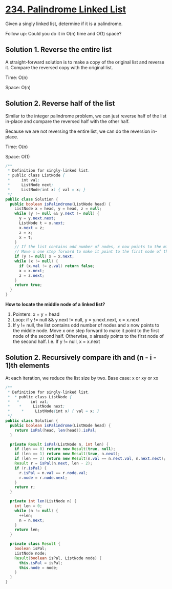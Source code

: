 # [234. Palindrome Linked List](https://leetcode.com/problems/palindrome-linked-list/)

Given a singly linked list, determine if it is a palindrome.

Follow up:
Could you do it in O(n) time and O(1) space?

## Solution 1. Reverse the entire list

A straight-forward solution is to make a copy of the original list and reverse it. Compare the reversed copy with the original list.

Time: O(n)

Space: O(n)

## Solution 2. Reverse half of the list

Similar to the integer palindrome problem, we can just reverse half of the list in-place and compare the reversed half with the other half.

Because we are not reversing the entire list, we can do the reversion in-place.

Time: O(n)

Space: O(1)

```java
/**
 * Definition for singly-linked list.
 * public class ListNode {
 *     int val;
 *     ListNode next;
 *     ListNode(int x) { val = x; }
 */
public class Solution {
  public boolean isPalindrome(ListNode head) {
    ListNode x = head, y = head, z = null;
    while (y != null && y.next != null) {
      y = y.next.next;
      ListNode t = x.next;
      x.next = z;
      z = x;
      x = t;
    }
    // If the list contains odd number of nodes, x now points to the middle node.
    // Move x one step forward to make it point to the first node of the second half.
    if (y != null) x = x.next; 
    while (x != null) {
      if (x.val != z.val) return false;
      x = x.next;
      z = z.next;
    }
    return true;
  }
}
```

**How to locate the middle node of a linked list?**

1. Pointers: x = y = head
2. Loop: if y != null && y.next != null, y = y.next.next, x = x.next
3. If y != null, the list contains odd number of nodes and x now points to the middle node. Move x one step forward to make it point to the first node of the second half. Otherwise, x already points to the first node of the second half. I.e. If y != null, x = x.next

## Solution 2. Recursively compare ith and (n - i - 1)th elements

At each iteration, we reduce the list size by two.
Base case: x or xy or xx

```java
/**
 * Definition for singly-linked list.
 *  * public class ListNode {
 *   *     int val;
 *    *     ListNode next;
 *     *     ListNode(int x) { val = x; }
 */
public class Solution {
  public boolean isPalindrome(ListNode head) {
    return isPal(head, len(head)).isPal;
  }

  private Result isPal(ListNode n, int len) {
    if (len == 0) return new Result(true, null);
    if (len == 1) return new Result(true, n.next);
    if (len == 2) return new Result(n.val == n.next.val, n.next.next);
    Result r = isPal(n.next, len - 2);
    if (r.isPal) {
      r.isPal = n.val == r.node.val;
      r.node = r.node.next;
    }
    return r;
  }

  private int len(ListNode n) {
    int len = 0;
    while (n != null) {
      ++len;
      n = n.next;
    }
    return len;
  }

  private class Result {
    boolean isPal;
    ListNode node;
    Result(boolean isPal, ListNode node) {
      this.isPal = isPal;
      this.node = node;
    }
  }
}
```
